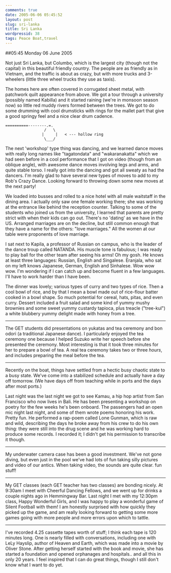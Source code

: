 ```yaml
---
comments: true
date: 2005-06-06 05:45:52
layout: post
slug: sri-lanka
title: Sri Lanka
wordpressid: 38
tags: Peace Boat,travel
---
```


##05:45 Monday 06 June 2005

Not just Sri Lanka, but Columbo, which is the largest city (though not the capital) in this beautiful friendly country.  The people are as friendly as in Vietnam, and the traffic is about as crazy, but with more trucks and 3-wheelers (little three wheel trucks they use as taxis).

The homes here are often covered in corrugated sheet metal, with patchwork quilt appearance from above.  We got a tour through a university (possibly named Kabilla) and it started raining (we're in monsoon season now) so little red muddy rivers formed between the trees.  We got to do some drumming with cool drumsticks with rings for the mallet part that give a good springy feel and a nice clear drum cadence.


    
    
    ==========--------.=.
                     /   \
                    |     |   < --- hollow ring
                     \___/
    



The next 'workshop' type thing was dancing, and we learned dance moves with really long names like "tagatondata" and "wakaranakatta" which we had seen before in a cool performance that I got on video (though from an oblique angle), with awesome dance moves involving legs and arms, and quite stable torso.  I really got into the dancing and got all sweaty as had the dancers.  I'm really glad to have several new types of moves to add to my Rob's Crazy Dance.  Looking forward to throwing down some new moves at the next party!

We loaded into busses and rolled to a nice hotel with all male waitstaff in the dining area.  I actually only saw one female working there; she was working at the entrance like behind the reception counter.  Talking to some of the students who joined us from the university, I learned that parents are pretty strict with when their kids can go out.  There's no 'dating' as we have in the US.  Arranged marriages are on the decline, but still common enough that they have a name for the others: "love marriages."  All the women at our table were proponents of love marriage.

I sat next to Kapila, a professor of Russian on campus, who is the leader of the dance troup called NATANDA.  His muscle tone is fabulous; I was ready to play ball for the other team after seeing his arms!  Oh my gosh.  He knows at least three languages: Russian, English and Singalese.  Eranjala, who sat on my left knows Japanese, German, English and Sinhalese.  Wow wow wow.  I'm wondering if I can catch up and become fluent in a few languages.  I'll have to work harder than I have been.

The dinner was lovely; various types of curry and two types of rice.  Then a cool bowl of rice, and by that I mean a bowl made out of rice-flour batter cooked in a bowl shape.  So much potential for cereal, hats, pitas, and even curry.  Dessert included a fruit salad and some kind of yummy mushy brownies and some sweet yummy custardy tapioca, plus treacle ("tree-kul") a white blubbery yummy delight made with honey from a tree.

- - - -

The GET students did presentations on yukatas and tea ceremony and bon odori (a traditional Japanese dance).  I particularly enjoyed the tea ceremony one because I helped Suzuko write her speech before she presented the ceremony.  Most interesting is that it took three minutes for her to prepare a bowl of tea. A real tea ceremony takes two or three *hours*, and includes preparing the meal before the tea. 

- - - -

Recently on the boat, things have settled from a hectic busy chaotic state to a busy state.  We've come into a stabilized schedule and actually have a day off tomorrow.  (We have days off from teaching while in ports and the days after most ports.)

Last night was the last night we got to see Kamau, a hip hop artist from San Francisco who now lives in Bali. He has been presenting a workshop on poetry for the few weeks he's been onboard.  The passengers had an open mic night last night, and some of them wrote poems honoring his work.  Pretty fun.  He performed a rap-poem called Lone Gunman, which is raw and wild, describing the days he broke away from his crew to do his own thing: they were still into the drug scene and he was working hard to produce some records.  I recorded it; I didn't get his permission to transcribe it though.

- - - -

My underwater camera case has been a good investment.  We've not gone diving, but even just in the pool we've had lots of fun taking silly pictures and video of our antics.  When taking video, the sounds are quite clear. fun stuff!

- - - -

My GET classes (each GET teacher has two classes) are bonding nicely.  At 9:30am I meet with Cheerful Dancing Fellows, and we went up for drinks a couple nights ago in Hemmingway Bar.  Last night I met with my 12:30pm class, Happy Wonderful Girls, and I was happy to play a wonderful game of Silent Football with them!  I am honestly surprised with how quickly they picked up the game, and am really looking forward to getting some more games going with more people and more errors upon which to tattle.

- - -

I've recorded 4.25 cassette tapes worth of stuff; I think each tape is 120 minutes long.  One is nearly filled with conversations, including one with LeLy Hayslip, author of Heaven and Earth, which was made into a movie by Oliver Stone.  After getting herself started with the book and movie, she has started a foundation and opened orphanages and hospitals..  and all this in only 20 years.  I feel inspired that I can do great things, though I still don't know what I want to do yet.

